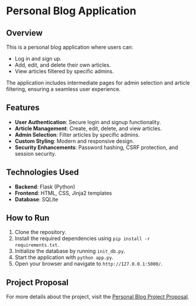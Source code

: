# Personal Blog Application

## Overview
This is a personal blog application where users can:
- Log in and sign up.
- Add, edit, and delete their own articles.
- View articles filtered by specific admins.

The application includes intermediate pages for admin selection and article filtering, ensuring a seamless user experience.

## Features
- **User Authentication**: Secure login and signup functionality.
- **Article Management**: Create, edit, delete, and view articles.
- **Admin Selection**: Filter articles by specific admins.
- **Custom Styling**: Modern and responsive design.
- **Security Enhancements**: Password hashing, CSRF protection, and session security.

## Technologies Used
- **Backend**: Flask (Python)
- **Frontend**: HTML, CSS, Jinja2 templates
- **Database**: SQLite

## How to Run
1. Clone the repository.
2. Install the required dependencies using `pip install -r requirements.txt`.
3. Initialize the database by running `init_db.py`.
4. Start the application with `python app.py`.
5. Open your browser and navigate to `http://127.0.0.1:5000/`.

## Project Proposal
For more details about the project, visit the [Personal Blog Project Proposal](https://roadmap.sh/projects/personal-blog).
